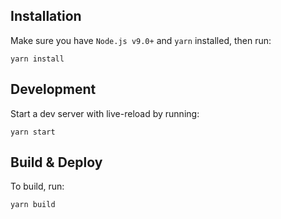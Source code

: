 ## Installation

Make sure you have `Node.js v9.0+` and `yarn` installed, then run:

```
yarn install
```

## Development

Start a dev server with live-reload by running:

```
yarn start
```

## Build & Deploy

To build, run:

```
yarn build
```
